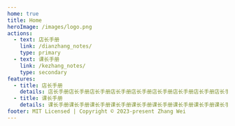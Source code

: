 ```yaml
---
home: true
title: Home
heroImage: /images/logo.png
actions:
  - text: 店长手册
    link: /dianzhang_notes/
    type: primary
  - text: 课长手册
    link: /kezhang_notes/
    type: secondary
features:
  - title: 店长手册
    details: 店长手册店长手册店长手册店长手册店长手册店长手册店长手册店长手册店长手册店长手册店长手册店长手册店长手册店长手册店长手册店长手册店长手册店长手册店长手册店长手册店长手册店长手册店长手册店长手册。
  - title: 课长手册
    details: 课长手册课长手册课长手册课长手册课长手册课长手册课长手册课长手册课长手册课长手册课长手册课长手册课长手册课长手册课长手册课长手册课长手册课长手册课长手册课长手册课长手册课长手册课长手册课长手册课长手册。
footer: MIT Licensed | Copyright © 2023-present Zhang Wei
---
```

